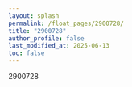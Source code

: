```yaml
---
layout: splash
permalink: /float_pages/2900728/
title: "2900728"
author_profile: false
last_modified_at: 2025-06-13
toc: false
---
```

 
2900728
